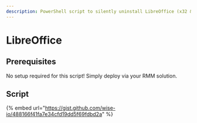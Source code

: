 ```yaml
---
description: PowerShell script to silently uninstall LibreOffice (x32 & x64).
---
```


# LibreOffice

## Prerequisites

No setup required for this script! Simply deploy via your RMM solution.

## Script

{% embed url="https://gist.github.com/wise-io/488166f41fa7e34cfd19dd5f69fdbd2a" %}
